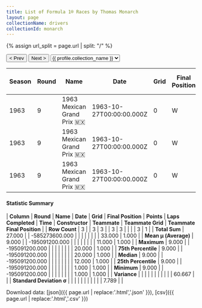 ```yaml
---
title: List of Formula 1® Races by Thomas Monarch
layout: page
collectionName: drivers
collectionId: monarch
---
```


{% assign url_split = page.url | split: "/" %}
<div id="collection-navigation">
<button onclick="selector.options[selector.selectedIndex-1].value && (window.location = selector.options[selector.selectedIndex-1].value);">&lt; Prev</button>
<button onclick="selector.options[selector.selectedIndex+1].value && (window.location = selector.options[selector.selectedIndex+1].value);">Next &gt;</button>
<select id="selector" onchange="this.options[this.selectedIndex].value && (window.location = this.options[this.selectedIndex].value);">
  {% for collectionId in site.data[page.collectionName].refs %}
    {% if collectionId == page.collectionId %}
      {% assign selected = "selected" %}
    {% else %}
      {% assign selected = "" %}
    {% endif %}
    {% assign profile = site.data[page.collectionName][collectionId].profile %}
    <option value="/f1/{{ page.collectionName }}/{{ collectionId }}/{{ url_split[4] }}" {{ selected }}>{{ profile.collection_name }}</option>
  {% endfor %}
</select>
</div>

| Season | Round | Name | Date | Grid | Final Position | Points | Laps Completed | Time | Constructor | Teammate | Teammate Grid | Teammate Final Position |
|--|--|--|--|--|--|--|--|--|--|--|--|--|
| 1963 | 9 | 1963 Mexican Grand Prix 🇲🇽 | 1963-10-27T00:00:00.000Z | 0 | W | 0.0 | 0 |   | Lotus-Climax 🇬🇧 | [Jim Clark 🇬🇧](/f1/drivers/clark) | 1 | 1 |
| 1963 | 9 | 1963 Mexican Grand Prix 🇲🇽 | 1963-10-27T00:00:00.000Z | 0 | W | 0.0 | 0 |   | Lotus-Climax 🇬🇧 | [Pedro Rodríguez 🇲🇽](/f1/drivers/rodriguez) | 20 | R |
| 1963 | 9 | 1963 Mexican Grand Prix 🇲🇽 | 1963-10-27T00:00:00.000Z | 0 | W | 0.0 | 0 |   | Lotus-Climax 🇬🇧 | [Trevor Taylor 🇬🇧](/f1/drivers/trevor_taylor) | 12 | R |

#### Statistic Summary

| **Column** | **Round** | **Name** | **Date** | **Grid** | **Final Position** | **Points** | **Laps Completed** | **Time** | **Constructor** | **Teammate** | **Teammate Grid** | **Teammate Final Position** |
| **Row Count** | 3 |  | 3 | 3 |  | 3 | 3 |  |  |  | 3 | 1 |
| **Total Sum** | 27.000 |  | -585273600.000 |  |  |  |  |  |  |  | 33.000 | 1.000 |
| **Mean μ (Average)** | 9.000 |  | -195091200.000 |  |  |  |  |  |  |  | 11.000 | 1.000 |
| **Maximum** | 9.000 |  | -195091200.000 |  |  |  |  |  |  |  | 20.000 | 1.000 |
| **75th Percentile** | 9.000 |  | -195091200.000 |  |  |  |  |  |  |  | 20.000 | 1.000 |
| **Median** | 9.000 |  | -195091200.000 |  |  |  |  |  |  |  | 12.000 | 1.000 |
| **25th Percentile** | 9.000 |  | -195091200.000 |  |  |  |  |  |  |  | 1.000 | 1.000 |
| **Minimum** | 9.000 |  | -195091200.000 |  |  |  |  |  |  |  | 1.000 | 1.000 |
| **Variance** |  |  |  |  |  |  |  |  |  |  | 60.667 |  |
| **Standard Deviation σ** |  |  |  |  |  |  |  |  |  |  | 7.789 |  |

Download data: [json]({{ page.url | replace:'.html','.json' }}), [csv]({{ page.url | replace:'.html','.csv' }})
